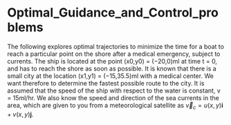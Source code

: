 # Optimal_Guidance_and_Control_problems

The following explores optimal trajectories to minimize the time for a boat to reach a particular point on the shore after a medical emergency, 
subject to currents. The ship is located at the point (x0,y0) = (−20,0)ml at time t = 0, and has to reach the shore as soon as possible. It is 
known that there is a small city at the location (x1,y1) = (−15,35.5)ml with a medical center. We want therefore to determine the fastest possible 
route to the city. It is assumed that the speed of the ship with respect to the water is constant, v = 15ml/hr. We also know the speed and direction 
of the sea currents in the area, which are given to you from a meteorological satellite as $\vec{v}_c = u(x,y)\textbf{i} +v(x,y)\textbf{j}$.

